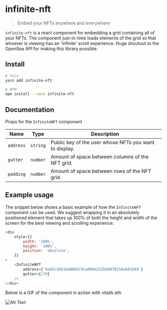 # infinite-nft

> Embed your NFTs anywhere and everywhere

`infinite-nft` is a react component for embedding a grid containing all of your NFTs. The component just-in-time loads elements of the grid so that
whoever is viewing has an 'infinite' scroll experience. Huge shoutout to the OpenSea API for making this library possible.

## Install

```bash
# Yarn
yarn add infinite-nft

# NPM
npm install --save infinite-nft
```

## Documentation

Props for the `InfiniteNFT` component

| Name      | Type     | Description                                            |
| --------- | -------- | ------------------------------------------------------ |
| `address` | `string` | Public key of the user whose NFTs you want to display. |
| `gutter`  | `number` | Amount of space between columns of the NFT grid.       |
| `padding` | `number` | Amount of space between rows of the NFT grid.          |

## Example usage

The snippet below shows a basic example of how the `InfiniteNFT` component can be used. We suggest wrapping it in an absolutely positioned element that
takes up 100% of both the height and width of the screen for the best viewing and scrolling experience.

```js
<div
    style={{
        width: '100%',
        height: '100%',
        position: 'absolute',
    }}
>
    <InfiniteNFT
        address={'0x82c1b61da09b5fdce098a212bb8070210ab91049'}
        gutter={170}
    />
</div>
```

Below is a GIF of the component in action with vitalik.eth

![Alt Text](https://media.giphy.com/media/RGBjsZaEZPXiC2n0ef/giphy.gif)
